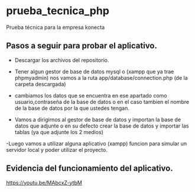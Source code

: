 # prueba_tecnica_php
Prueba técnica para la empresa konecta



## Pasos a seguir para probar el aplicativo.

- Descargar los archivos del repositorio.

- Tener algun gestor de base de datos mysql o (xampp que ya trae phpmyadmin) nos vamos a la ruta app/database/connection.php (de la carpeta descargada)

- cambiamos los datos que se encuentra en ese apartado como usuario,contraseña de la base de datos o en el caso tambien el nombre de la base de datos por la que ustedes tengan.

- Vamos a dirigirnos al gestor de base de datos y importan la base de datos que adjunte o en su defecto crear la base de datos y importar las tablas (ya que adjunte los 2 medios)

-Luego vamos a utilizar alguna aplicativo (xampp) funcion para simular un servidor local y poder utilizar el proyecto.


## Evidencia del funcionamiento del aplicativo.

https://youtu.be/MAbcxZ-ytbM


